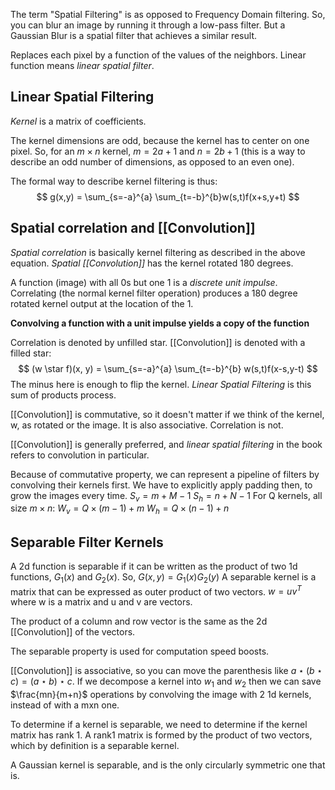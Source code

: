 The term "Spatial Filtering" is as opposed to Frequency Domain filtering. So, you can blur an image by running it through a low-pass filter. But a Gaussian Blur is a spatial filter that achieves a similar result. 

Replaces each pixel by a function of the values of the neighbors. Linear function means *linear spatial filter*. 

## Linear Spatial Filtering
*Kernel* is a matrix of coefficients. 

The kernel dimensions are odd, because the kernel has to center on one pixel. So, for an $m \times n$ kernel, $m = 2a+1$ and $n = 2b+1$ (this is a way to describe an odd number of dimensions, as opposed to an even one). 

The formal way to describe kernel filtering is thus:
$$
g(x,y) = \sum_{s=-a}^{a} \sum_{t=-b}^{b}w(s,t)f(x+s,y+t)
$$
## Spatial correlation and [[Convolution]]
*Spatial correlation* is basically kernel filtering as described in the above equation. *Spatial [[Convolution]]* has the kernel rotated 180 degrees. 

A function (image) with all 0s but one 1 is a *discrete unit impulse*. Correlating (the normal kernel filter operation) produces a 180 degree rotated kernel output at the location of the 1.

**Convolving a function with a unit impulse yields a copy of the function**

Correlation is denoted by unfilled star. [[Convolution]] is denoted with a filled star:
$$
(w \star f)(x, y) = \sum_{s=-a}^{a} \sum_{t=-b}^{b} w(s,t)f(x-s,y-t)
$$
The minus here is enough to flip the kernel. *Linear Spatial Filtering* is this sum of products process. 

[[Convolution]] is commutative, so it doesn't matter if we think of the kernel, w, as rotated or the image. It is also associative. Correlation is not.

[[Convolution]] is generally preferred, and *linear spatial filtering* in the book refers to convolution in particular. 

Because of commutative property,  we can represent a pipeline of filters by convolving their kernels first. We have to explicitly apply padding then, to grow the images every time.
$S_v = m + M - 1$
$S_h = n + N - 1$
For Q kernels, all size $m \times n$:
$W_v = Q \times (m - 1) + m$
$W_h = Q \times (n - 1) + n$

## Separable Filter Kernels

A 2d function is separable if it can be written as the product of two 1d functions, $G_1(x)$ and $G_2(x)$. So, $G(x, y)=G_1(x)G_2(y)$
A separable kernel is a matrix that can be expressed as outer product of two vectors.
$w = uv^T$ where w is a matrix and u and v are vectors. 

The product of a column and row vector is the same as the 2d [[Convolution]] of the vectors. 

The separable property is used for computation speed boosts. 

[[Convolution]] is associative, so you can move the parenthesis like $a \star (b \star c) = (a \star b) \star c$. 
If we decompose a kernel into $w_1$ and $w_2$ then we can save $\frac{mn}{m+n}$ operations by convolving the image with 2 1d kernels, instead of with a mxn one. 

To determine if a kernel is separable, we need to determine if the kernel matrix has rank 1. A rank1 matrix is formed by the product of two vectors, which by definition is a separable kernel. 

A Gaussian kernel is separable, and is the only circularly symmetric one that is. 